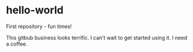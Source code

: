 # hello-world
First repository - fun times!

This gitbub business looks terrific.  I can't wait to get started using it.
I need a coffee.
